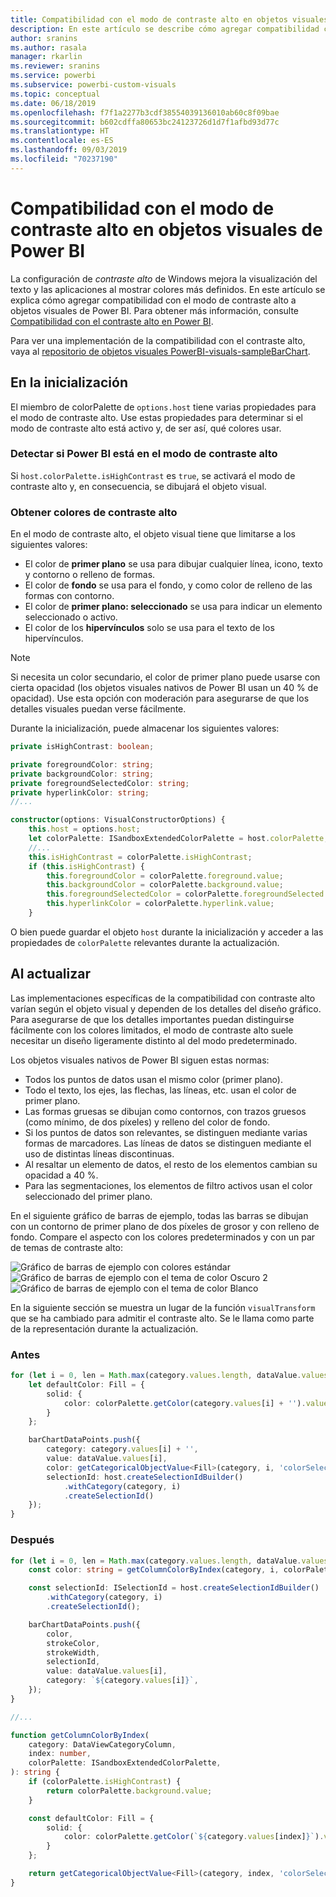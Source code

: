 ```yaml
---
title: Compatibilidad con el modo de contraste alto en objetos visuales de Power BI
description: En este artículo se describe cómo agregar compatibilidad con el modo de contraste alto a objetos visuales de Power BI.
author: sranins
ms.author: rasala
manager: rkarlin
ms.reviewer: sranins
ms.service: powerbi
ms.subservice: powerbi-custom-visuals
ms.topic: conceptual
ms.date: 06/18/2019
ms.openlocfilehash: f7f1a2277b3cdf38554039136010ab60c8f09bae
ms.sourcegitcommit: b602cdffa80653bc24123726d1d7f1afbd93d77c
ms.translationtype: HT
ms.contentlocale: es-ES
ms.lasthandoff: 09/03/2019
ms.locfileid: "70237190"
---
```

# <a name="high-contrast-mode-support-in-power-bi-visuals"></a>Compatibilidad con el modo de contraste alto en objetos visuales de Power BI

La configuración de *contraste alto* de Windows mejora la visualización del texto y las aplicaciones al mostrar colores más definidos. En este artículo se explica cómo agregar compatibilidad con el modo de contraste alto a objetos visuales de Power BI. Para obtener más información, consulte [Compatibilidad con el contraste alto en Power BI](https://powerbi.microsoft.com/blog/power-bi-desktop-june-2018-feature-summary/#highContrast).

Para ver una implementación de la compatibilidad con el contraste alto, vaya al [repositorio de objetos visuales PowerBI-visuals-sampleBarChart](https://github.com/Microsoft/PowerBI-visuals-sampleBarChart/commit/61011c82b66ca0d3321868f1d089c65101ca42e6).

## <a name="on-initialization"></a>En la inicialización

El miembro de colorPalette de `options.host` tiene varias propiedades para el modo de contraste alto. Use estas propiedades para determinar si el modo de contraste alto está activo y, de ser así, qué colores usar.

### <a name="detect-that-power-bi-is-in-high-contrast-mode"></a>Detectar si Power BI está en el modo de contraste alto

Si `host.colorPalette.isHighContrast` es `true`, se activará el modo de contraste alto y, en consecuencia, se dibujará el objeto visual.

### <a name="get-high-contrast-colors"></a>Obtener colores de contraste alto

En el modo de contraste alto, el objeto visual tiene que limitarse a los siguientes valores:

* El color de **primer plano** se usa para dibujar cualquier línea, icono, texto y contorno o relleno de formas.
* El color de **fondo** se usa para el fondo, y como color de relleno de las formas con contorno.
* El color de **primer plano: seleccionado** se usa para indicar un elemento seleccionado o activo.
* El color de los **hipervínculos** solo se usa para el texto de los hipervínculos.

> [!NOTE]
> Si necesita un color secundario, el color de primer plano puede usarse con cierta opacidad (los objetos visuales nativos de Power BI usan un 40 % de opacidad). Use esta opción con moderación para asegurarse de que los detalles visuales puedan verse fácilmente.

Durante la inicialización, puede almacenar los siguientes valores:

```typescript
private isHighContrast: boolean;

private foregroundColor: string;
private backgroundColor: string;
private foregroundSelectedColor: string;
private hyperlinkColor: string;
//...

constructor(options: VisualConstructorOptions) {
    this.host = options.host;
    let colorPalette: ISandboxExtendedColorPalette = host.colorPalette;
    //...
    this.isHighContrast = colorPalette.isHighContrast;
    if (this.isHighContrast) {
        this.foregroundColor = colorPalette.foreground.value;
        this.backgroundColor = colorPalette.background.value;
        this.foregroundSelectedColor = colorPalette.foregroundSelected.value;
        this.hyperlinkColor = colorPalette.hyperlink.value;
    }
```

O bien puede guardar el objeto `host` durante la inicialización y acceder a las propiedades de `colorPalette` relevantes durante la actualización.

## <a name="on-update"></a>Al actualizar

Las implementaciones específicas de la compatibilidad con contraste alto varían según el objeto visual y dependen de los detalles del diseño gráfico. Para asegurarse de que los detalles importantes puedan distinguirse fácilmente con los colores limitados, el modo de contraste alto suele necesitar un diseño ligeramente distinto al del modo predeterminado.

Los objetos visuales nativos de Power BI siguen estas normas:

* Todos los puntos de datos usan el mismo color (primer plano).
* Todo el texto, los ejes, las flechas, las líneas, etc. usan el color de primer plano.
* Las formas gruesas se dibujan como contornos, con trazos gruesos (como mínimo, de dos píxeles) y relleno del color de fondo.
* Si los puntos de datos son relevantes, se distinguen mediante varias formas de marcadores. Las líneas de datos se distinguen mediante el uso de distintas líneas discontinuas.
* Al resaltar un elemento de datos, el resto de los elementos cambian su opacidad a 40 %.
* Para las segmentaciones, los elementos de filtro activos usan el color seleccionado del primer plano.

En el siguiente gráfico de barras de ejemplo, todas las barras se dibujan con un contorno de primer plano de dos píxeles de grosor y con relleno de fondo. Compare el aspecto con los colores predeterminados y con un par de temas de contraste alto:

![Gráfico de barras de ejemplo con colores estándar](./media/hc-samplebarchart-standard.png)
![Gráfico de barras de ejemplo con el tema de color *Oscuro 2*](./media/hc-samplebarchart-dark2.png)
![Gráfico de barras de ejemplo con el tema de color *Blanco*](./media/hc-samplebarchart-white.png)

En la siguiente sección se muestra un lugar de la función `visualTransform` que se ha cambiado para admitir el contraste alto. Se le llama como parte de la representación durante la actualización.

### <a name="before"></a>Antes

```typescript
for (let i = 0, len = Math.max(category.values.length, dataValue.values.length); i < len; i++) {
    let defaultColor: Fill = {
        solid: {
            color: colorPalette.getColor(category.values[i] + '').value
        }
    };

    barChartDataPoints.push({
        category: category.values[i] + '',
        value: dataValue.values[i],
        color: getCategoricalObjectValue<Fill>(category, i, 'colorSelector', 'fill', defaultColor).solid.color,
        selectionId: host.createSelectionIdBuilder()
            .withCategory(category, i)
            .createSelectionId()
    });
}
```

### <a name="after"></a>Después

```typescript
for (let i = 0, len = Math.max(category.values.length, dataValue.values.length); i < len; i++) {
    const color: string = getColumnColorByIndex(category, i, colorPalette);

    const selectionId: ISelectionId = host.createSelectionIdBuilder()
        .withCategory(category, i)
        .createSelectionId();

    barChartDataPoints.push({
        color,
        strokeColor,
        strokeWidth,
        selectionId,
        value: dataValue.values[i],
        category: `${category.values[i]}`,
    });
}

//...

function getColumnColorByIndex(
    category: DataViewCategoryColumn,
    index: number,
    colorPalette: ISandboxExtendedColorPalette,
): string {
    if (colorPalette.isHighContrast) {
        return colorPalette.background.value;
    }

    const defaultColor: Fill = {
        solid: {
            color: colorPalette.getColor(`${category.values[index]}`).value,
        }
    };

    return getCategoricalObjectValue<Fill>(category, index, 'colorSelector', 'fill', defaultColor).solid.color;
}
```
